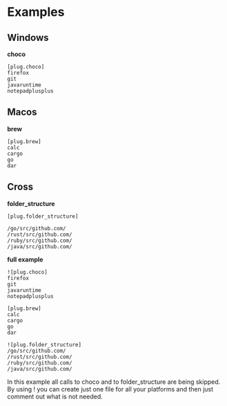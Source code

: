 # Examples

## Windows

**choco**

	[plug.choco]
	firefox
	git
	javaruntime
	notepadplusplus

## Macos

**brew**

	[plug.brew]
	calc
	cargo
	go
	dar



## Cross

**folder_structure**

	[plug.folder_structure]

	/go/src/github.com/
	/rust/src/github.com/
	/ruby/src/github.com/
	/java/src/github.com/


**full example**

	![plug.choco]
	firefox
	git
	javaruntime
	notepadplusplus

	[plug.brew]
	calc
	cargo
	go
	dar

	![plug.folder_structure]
	/go/src/github.com/
	/rust/src/github.com/
	/ruby/src/github.com/
	/java/src/github.com/



In this example all calls to choco and to folder_structure are being skipped.
By using ! you can create just one file for all your platforms and then just comment out what is not needed.
